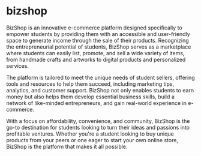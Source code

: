# bizshop
BizShop is an innovative e-commerce platform designed specifically to empower students by providing them with an accessible and user-friendly space to generate income through the sale of their products. Recognizing the entrepreneurial potential of students, BizShop serves as a marketplace where students can easily list, promote, and sell a wide variety of items, from handmade crafts and artworks to digital products and personalized services.

The platform is tailored to meet the unique needs of student sellers, offering tools and resources to help them succeed, including marketing tips, analytics, and customer support. BizShop not only enables students to earn money but also helps them develop essential business skills, build a network of like-minded entrepreneurs, and gain real-world experience in e-commerce.

With a focus on affordability, convenience, and community, BizShop is the go-to destination for students looking to turn their ideas and passions into profitable ventures. Whether you're a student looking to buy unique products from your peers or one eager to start your own online store, BizShop is the platform that makes it all possible.
